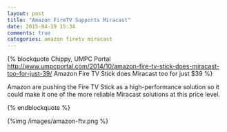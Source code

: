 ```yaml
---
layout: post
title: "Amazon FireTV Supports Miracast"
date: 2015-04-19 15:34
comments: true
categories: amazon firetv miracast
---
```


{% blockquote Chippy, UMPC Portal http://www.umpcportal.com/2014/10/amazon-fire-tv-stick-does-miracast-too-for-just-39/ Amazon Fire TV Stick does Miracast too for just $39 %}

Amazon are pushing the Fire TV Stick as a high-performance solution so it could make it one of the more reliable Miracast solutions at this price level.

{% endblockquote %}

{%img /images/amazon-ftv.png %}
